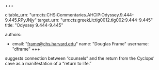 +++


citable_urn: "urn:cts:CHS:Commentaries.AHCIP:Odyssey.9.444-9.445.RPyJNjy"
target_urn: "urn:cts:greekLit:tlg0012.tlg002:9.444-9.445"
title: "Odyssey 9.444-9.445"

authors:
- email: "frame@chs.harvard.edu"
  name: "Douglas Frame"
  username: "dframe"
+++

<p>suggests connection between “counsels” and the return from the Cyclops’ cave as a manifestation of a “return to life.”</p>